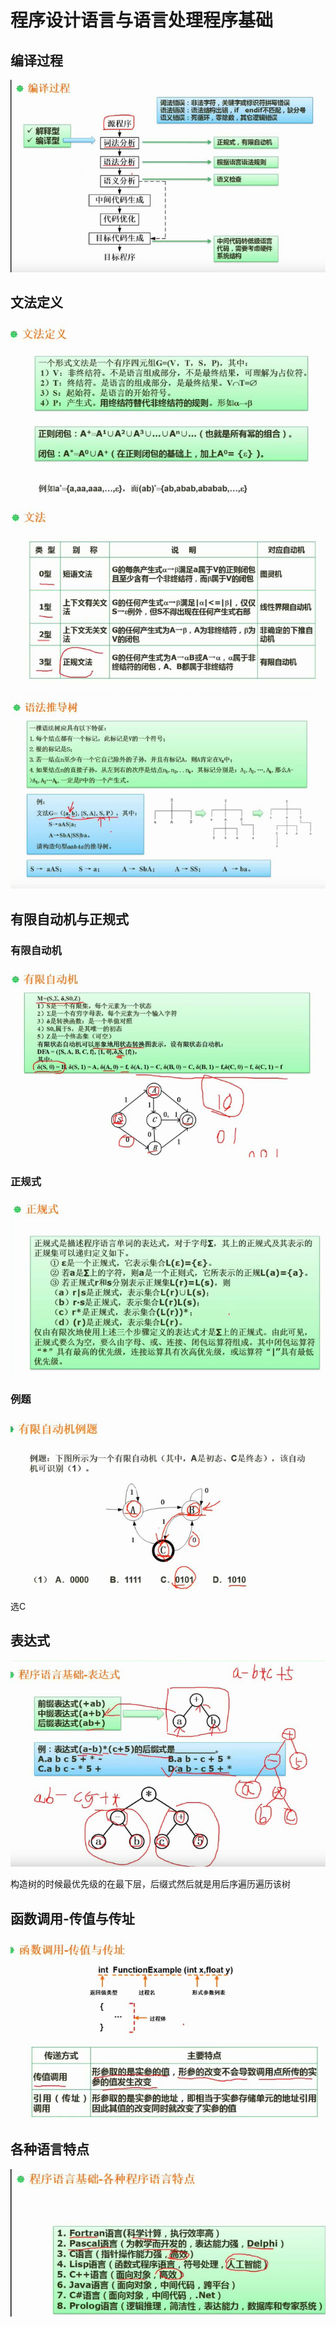 # 程序设计语言与语言处理程序基础
## 编译过程
![](_v_images/20210322221524355_30546.png)

## 文法定义
![](_v_images/20210322221726034_10192.png)

![](_v_images/20210322221755227_18283.png)

![](_v_images/20210322222105691_6920.png)

## 有限自动机与正规式
### 有限自动机
![](_v_images/20210322222542730_30677.png)

### 正规式
![](_v_images/20210322222623507_19892.png)

### 例题
![](_v_images/20210322223454306_28082.png)
选C

## 表达式
![](_v_images/20210322223744746_13717.png)

构造树的时候最优先级的在最下层，后缀式然后就是用后序遍历遍历该树

## 函数调用-传值与传址
![](_v_images/20210322224203884_69.png)

## 各种语言特点
![](_v_images/20210322224720418_11104.png)